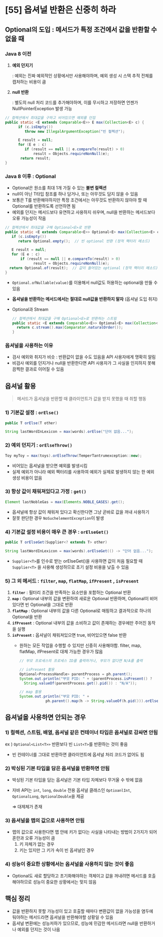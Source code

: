 # [55] 옵셔널 반환은 신중히 하라

## Optional<T>의 도입  : 메서드가 특정 조건에서 값을 반환할 수 없을 때

### Java 8 이전

1. **예외 던지기**
    
    : 예외는 진짜 예외적인 상황에서만 사용해야하며, 예외 생성 시 스택 추적 전체를 캡처하는 비용이 큼
    
2. **null 반환**
    
    : 별도의 null 처리 코드를 추가해야하며, 이를 무시하고 저장하면 언젠가 NullPointerException 발생 가능
    

```java
// 컬렉션에서 최대값을 구하고 비어있으면 예외를 던짐
public static <E extends Comparable<E>> E max(Collection<E> c) {
      if (c.isEmpty())
         throw new IllegalArgumentException("빈 컬렉션");

      E result = null;
      for (E e : c)
         if (result == null || e.compareTo(result) > 0)
             result = Objects.requireNonNull(e);
       return result;
}
```

### Java 8 이후 : Optional<T>

- Optional은 원소를 최대 1개 가질 수 있는 **불변 컬렉션**
- null이 아닌 T타입 참조를 하나 담거나, 또는 아무것도 담지 않을 수 있음
- 보통은 T를 반환해야하지만 특정 조건에서는 아무것도 반환하지 않아야 할 때 Optional<T>를 반환하도록 선언하면 됨
- 예외를 던지는 메서드보다 유연하고 사용하지 쉬우며, null을 반환하는 메서드보다 오류 가능성이 작음

```java
// 컬렉션에서 최대값을 구해 Optional<E>로 반환
public static <E extends Comparable<E>> Optional<E> max(Collection<E> c) {
   if (c.isEmpty())
      return Optional.empty();  // 빈 optional 반환 (정적 팩터리 메소드)

   E result = null;
   for (E e : c)
       if (result == null || e.compareTo(result) > 0)
             result = Objects.requireNonNull(e);
  return Optional.of(result);  // 값이 들어있는 optional (정적 팩터리 메소드)
}
```

- `Optional.ofNullable(value)`를 이용해서 null값도 허용하는 optional을 만들 수 있음
- **옵셔널을 반환하는 메서드에서는 절대로 null값을 반환하지 말자** (옵셔널 도입 취지)
- Optional과 Stream
    
    ```java
    // 컬렉션에서 최대값을 구해 Optional<E>로 반환하는 스트림
    public static <E extends Comparable<E>> Optional<E> max(Collection<E> c) {
      return c.stream().max(Comparator.naturalOrder());
    }
    ```
    

### 옵셔널을 사용하는 이유

- 검사 예외와 취지가 비슷 : 반환값이 없을 수도 있음을 API 사용자에게 명확히 알림
- 비검사 예외를 던지거나 null을 반환한다면 API 사용자가 그 사실을 인지하지 못해 끔찍한 결과로 이어질 수 있음

## 옵셔널 활용

> 메서드가 옵셔널을 반환할 때 클라이언트가 값을 받지 못했을 때 취할 행동
> 

### **1) 기본값 설정 : `orElse()`**

```java
public T orElse(T other)

String lastWordInLexicon = max(words).orElse("단어 없음...");
```

### **2) 예외 던지기 : `orElseThrow()`**

```java
Toy myToy = max(toys).orElseThrow(TemperTantrumexception::new);
```

- 비어있는 옵셔널을 받으면 예외를 발생시킴
- 실제 예외가 아니라 예외 팩터리를 사용하여 예외가 실제로 발생하지 않는 한 예외 생성 비용이 없음

### **3) 항상 값이 채워져있다고 가정 : `get()`**

```java
Element lastNobleGas = max(Elements.NOBLE_GASES).get();
```

- 옵셔널에 항상 값이 채워져 있다고 확신한다면 그냥 곧바로 값을 꺼내 사용하기
- 잘못 판단한 경우 `NoSuchelementException`이 발생

### **4) 기본값 설정 비용이 매우 큰 경우 : `orElseGet()`**

```java
public T orElseGet(Supplier<? extends T> other)

String lastWordInLexicon = max(words).orElseGet(() -> "단어 없음...");
```

- `Supplier<T>`를 인수로 받는 orElseGet()을 사용하면 값이 처음 필요할 때 `Supplier<T>` 을 사용해 생성하므로 초기 설정 비용을 낮츨 수 있음

### 5) 그 외 메서드 :  `filter`, `map`, `flatMap`, `ifPresent` , `isPresent`

1. **`filter`** : 필터리 조건을 만족하는 요소만을 포함하는 Optional 반환
2. **`map` :** Optional 내부의 값을 변환하여 새로운 Optional 반환하며, Optional이 비어있다면 빈 Optional을 그대로 반환
3. **`flatMap`** : Optional 내부의 값을 다른 Optional로 매핑하고 결과적으로 하나의 Optional을 반환
4. **`ifPresent`** : Optional 내부의 값을 소비하고 값이 존재하는 경우에만 주어진 동작을 실행
5. **`isPresent` :** 옵셔널이 채워져있으면 true, 비어있으면 false 반환
    - 원하는 모든 작업을 수행할 수 있지만 신중히 사용해야함. filter, map, flatMap, ifPresent로 대체 가능한 경우가 많음
        
        ```java
        // 부모 프로세스의 프로세스 ID를 출력하거나, 부모가 없다면 N/A를 출력
        
        // isPresent 활용
        Optional<ProcessHandle> parentProcess = ph.parent();
        System.out.println("부모 PID: " + (parentProcess.isPresent() ?
          String.valueOf(parentProcess.get().pid()) : "N/A"));
        
        // map 활용
        System.out.println("부모 PID: " +
                    ph.parent().map(h -> String.valueOf(h.pid())).orElse("N/A"));
        ```
        

## 옵셔널을 사용하면 안되는 경우

### 1) 컬렉션, 스트림, 배열, 옵셔널 같은 컨테이너 타입은 옵셔널로 감싸면 안됨

ex ) `Optional<List<T>>` 반환보다 빈 `List<T>`를 반환하는 것이 좋음

- 빈 컨테이너를 그대로 반환하면 클라이언트에 옵셔널 처리 코드가 없어도 됨

### 2) 박싱된 기본 타입을 담은 옵셔널을 반환하면 안됨

- 박싱된 기본 타입을 담는 옵셔널은 기본 타입 자체보다 무거울 수 밖에 없음
- 자바 API는 `int`, `long`, `double` 전용 옵셔널 클래스인 `OptioanlInt`, `OptionalLong`, `OptionalDouble`을 제공
    
    ⇒ 대제체가 존재
    

### 3) 옵셔널을 맵의 값으로 사용하면 안됨

- 맵의 값으로 사용한다면 맵 안에 키가 없다는 사실을 나타내는 방법이 2가지가 되어 혼란과 오류 가능성이 큼
    1. 키 자체가 없는 경우
    2. 키는 있지만 그 키가 속이 빈 옵셔널인 경우

### 4) 성능이 중요한 상황에서는 옵셔널을 사용하지 않는 것이 좋음

- Optional도 새로 할당하고 초기화해야하는 객체이고 값을 꺼내려면 메서드를 호출해야하므로 성능이 중요한 상황에서는 맞지 않음

## 핵심 정리

- 값을 반환하지 못할 가능성이 있고 호출할 때마다 변환값이 없을 가능성을 염두에 둬야하는 메서드라면 옵셔널을 반환해야할 상황일 수 있음
- 옵셔널 변환에는 성능저하가 있으므로, 성능에 민감한 메서드라면 null을 반환하거나 예외를 던지는 것이 나음
